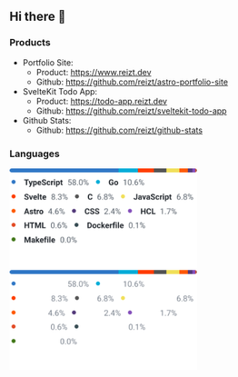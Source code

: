 ## Hi there 👋

### Products

- Portfolio Site:
  - Product: https://www.reizt.dev
  - Github: https://github.com/reizt/astro-portfolio-site
- SvelteKit Todo App:
  - Product: https://todo-app.reizt.dev
  - Github: https://github.com/reizt/sveltekit-todo-app
- Github Stats:
  - Github: https://github.com/reizt/github-stats

### Languages

<a href="https://github.com/reizt#gh-light-mode-only">
  <img src="./top-langs.light.svg" width="330" class="languages light"/>
</a>
<a href="https://github.com/reizt#gh-dark-mode-only">
  <img src="./top-langs.dark.svg" width="330" class="languages dark"/>
</a>
